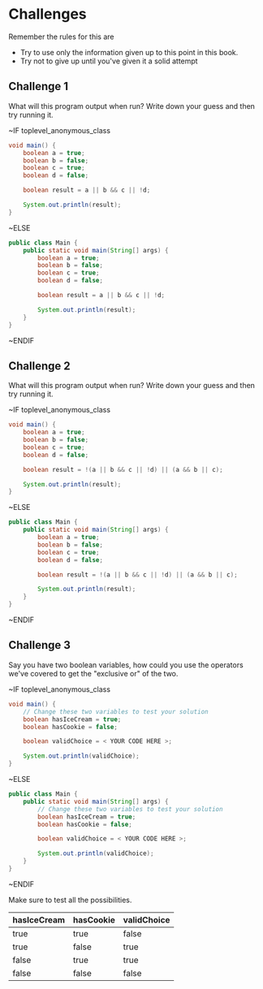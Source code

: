 # Challenges

Remember the rules for this are

* Try to use only the information given up to this point in this book.
* Try not to give up until you've given it a solid attempt

## Challenge 1

What will this program output when run? Write down your guess and then try running it.

~IF toplevel_anonymous_class
```java
void main() {
    boolean a = true;
    boolean b = false;
    boolean c = true;
    boolean d = false;

    boolean result = a || b && c || !d;

    System.out.println(result);
}
```
~ELSE
```java
public class Main {
    public static void main(String[] args) {
        boolean a = true;
        boolean b = false;
        boolean c = true;
        boolean d = false;

        boolean result = a || b && c || !d;

        System.out.println(result);
    }
}
```
~ENDIF



## Challenge 2

What will this program output when run? Write down your guess and then try running it.

~IF toplevel_anonymous_class
```java
void main() {
    boolean a = true;
    boolean b = false;
    boolean c = true;
    boolean d = false;

    boolean result = !(a || b && c || !d) || (a && b || c);

    System.out.println(result);
}
```
~ELSE
```java
public class Main {
    public static void main(String[] args) {
        boolean a = true;
        boolean b = false;
        boolean c = true;
        boolean d = false;

        boolean result = !(a || b && c || !d) || (a && b || c);

        System.out.println(result);
    }
}
```
~ENDIF


## Challenge 3

Say you have two boolean variables, how could you use the operators we've covered to get the "exclusive or" of the two.

~IF toplevel_anonymous_class
```java
void main() {
    // Change these two variables to test your solution
    boolean hasIceCream = true;
    boolean hasCookie = false;

    boolean validChoice = < YOUR CODE HERE >;

    System.out.println(validChoice);
}
```
~ELSE
```java
public class Main {
    public static void main(String[] args) {
        // Change these two variables to test your solution
        boolean hasIceCream = true;
        boolean hasCookie = false;

        boolean validChoice = < YOUR CODE HERE >;

        System.out.println(validChoice);
    }
}
```
~ENDIF


Make sure to test all the possibilities.

| hasIceCream | hasCookie | validChoice |
|-------------|-----------|-------------|
| true        | true      | false       |
| true        | false     | true        |
| false       | true      | true        |
| false       | false     | false       |

